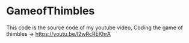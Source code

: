 # GameofThimbles
 This code is the source code of my youtube video, Coding the game of thimbles -> https://youtu.be/l2wRcREKhrA
